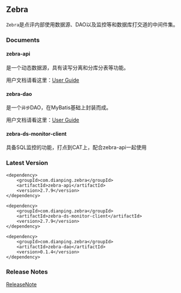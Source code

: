 ## Zebra 
`Zebra`是点评内部使用数据源、DAO以及监控等和数据库打交道的中间件集。

### Documents
#### zebra-api
是一个动态数据源，具有读写分离和分库分表等功能。

用户文档请看这里：[User Guide](/arch/zebra/blob/master/zebra-api/README.md)
#### zebra-dao
是一个`异步`DAO，在MyBatis基础上封装而成。

用户文档请看这里：[User Guide](/arch/zebra/blob/master/zebra-dao/README.md)

#### zebra-ds-monitor-client
具备SQL监控的功能，打点到CAT上，配合zebra-api一起使用

### Latest Version
	<dependency>
		<groupId>com.dianping.zebra</groupId>
		<artifactId>zebra-api</artifactId>
		<version>2.7.9</version>
	</dependency>
	
	<dependency>
		<groupId>com.dianping.zebra</groupId>
		<artifactId>zebra-ds-monitor-client</artifactId>
		<version>2.7.9</version>
	</dependency>
	
	<dependency>
		<groupId>com.dianping.zebra</groupId>
		<artifactId>zebra-dao</artifactId>
		<version>0.1.4</version>
	</dependency>
	

### Release Notes
[ReleaseNote](/arch/zebra/blob/master/ReleaseNote.md)


